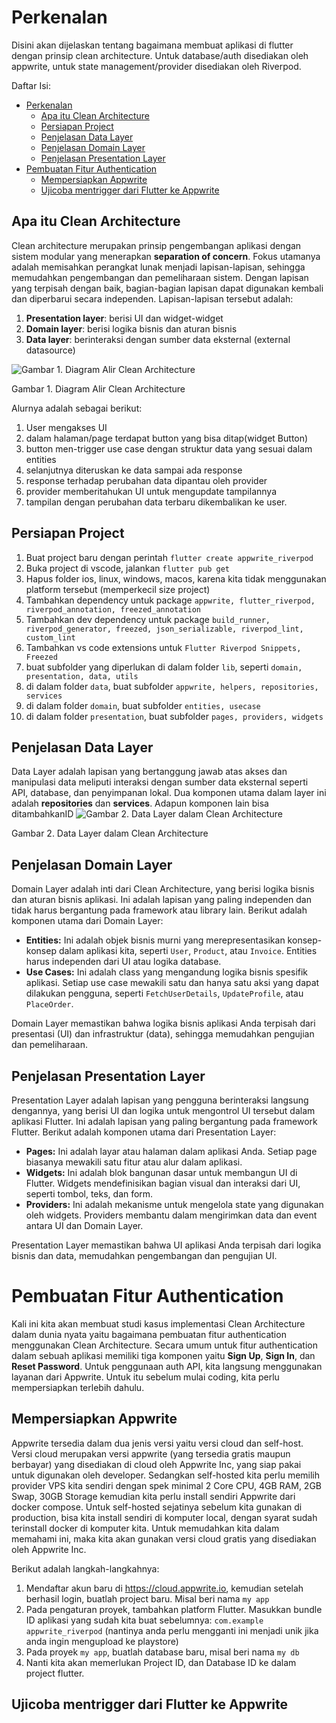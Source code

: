 # Perkenalan

Disini akan dijelaskan tentang bagaimana membuat aplikasi di flutter dengan prinsip clean architecture. Untuk database/auth disediakan oleh appwrite, untuk state management/provider disediakan oleh Riverpod.

Daftar Isi:

- [Perkenalan](#perkenalan)
  - [Apa itu Clean Architecture](#apa-itu-clean-architecture)
  - [Persiapan Project](#persiapan-project)
  - [Penjelasan Data Layer](#penjelasan-data-layer)
  - [Penjelasan Domain Layer](#penjelasan-domain-layer)
  - [Penjelasan Presentation Layer](#penjelasan-presentation-layer)
- [Pembuatan Fitur Authentication](#pembuatan-fitur-authentication)
  - [Mempersiapkan Appwrite](#mempersiapkan-appwrite)
  - [Ujicoba mentrigger dari Flutter ke Appwrite](#ujicoba-mentrigger-dari-flutter-ke-appwrite)

## Apa itu Clean Architecture

Clean architecture merupakan prinsip pengembangan aplikasi dengan sistem modular yang menerapkan **separation of concern**. Fokus utamanya adalah memisahkan perangkat lunak menjadi lapisan-lapisan, sehingga memudahkan pengembangan dan pemeliharaan sistem. Dengan lapisan yang terpisah dengan baik, bagian-bagian lapisan dapat digunakan kembali dan diperbarui secara independen. Lapisan-lapisan tersebut adalah:

1. **Presentation layer**: berisi UI dan widget-widget
2. **Domain layer**: berisi logika bisnis dan aturan bisnis
3. **Data layer**: berinteraksi dengan sumber data eksternal (external datasource)

![Gambar 1. Diagram Alir Clean Architecture](/img/clean_architecture.png)

Gambar 1. Diagram Alir Clean Architecture

Alurnya adalah sebagai berikut:

1. User mengakses UI
2. dalam halaman/page terdapat button yang bisa ditap(widget Button)
3. button men-trigger use case dengan struktur data yang sesuai dalam entities
4. selanjutnya diteruskan ke data sampai ada response
5. response terhadap perubahan data dipantau oleh provider
6. provider memberitahukan UI untuk mengupdate tampilannya
7. tampilan dengan perubahan data terbaru dikembalikan ke user.

## Persiapan Project

1. Buat project baru dengan perintah `flutter create appwrite_riverpod`
2. Buka project di vscode, jalankan `flutter pub get`
3. Hapus folder ios, linux, windows, macos, karena kita tidak menggunakan platform tersebut (memperkecil size project)
4. Tambahkan dependency untuk package `appwrite, flutter_riverpod, riverpod_annotation, freezed_annotation`
5. Tambahkan dev dependency untuk package `build_runner, riverpod_generator, freezed, json_serializable, riverpod_lint, custom_lint`
6. Tambahkan vs code extensions untuk `Flutter Riverpod Snippets,  Freezed`
7. buat subfolder yang diperlukan di dalam folder `lib`, seperti `domain, presentation, data, utils`
8. di dalam folder `data`, buat subfolder `appwrite, helpers, repositories, services`
9. di dalam folder `domain`, buat subfolder `entities, usecase`
10. di dalam folder `presentation`, buat subfolder `pages, providers, widgets`

## Penjelasan Data Layer

Data Layer adalah lapisan yang bertanggung jawab atas akses dan manipulasi data meliputi interaksi dengan sumber data eksternal seperti API, database, dan penyimpanan lokal. Dua komponen utama dalam layer ini adalah **repositories** dan **services**. Adapun komponen lain bisa ditambahkanID
![Gambar 2. Data Layer dalam Clean Architecture](/img/data_layer.png)

Gambar 2. Data Layer dalam Clean Architecture

## Penjelasan Domain Layer

Domain Layer adalah inti dari Clean Architecture, yang berisi logika bisnis dan aturan bisnis aplikasi. Ini adalah lapisan yang paling independen dan tidak harus bergantung pada framework atau library lain. Berikut adalah komponen utama dari Domain Layer:

- **Entities:** Ini adalah objek bisnis murni yang merepresentasikan konsep-konsep dalam aplikasi kita, seperti `User`, `Product`, atau `Invoice`. Entities harus independen dari UI atau logika database.
- **Use Cases:** Ini adalah class yang mengandung logika bisnis spesifik aplikasi. Setiap use case mewakili satu dan hanya satu aksi yang dapat dilakukan pengguna, seperti `FetchUserDetails`, `UpdateProfile`, atau `PlaceOrder`.
  
Domain Layer memastikan bahwa logika bisnis aplikasi Anda terpisah dari presentasi (UI) dan infrastruktur (data), sehingga memudahkan pengujian dan pemeliharaan.

## Penjelasan Presentation Layer

Presentation Layer adalah lapisan yang pengguna berinteraksi langsung dengannya, yang berisi UI dan logika untuk mengontrol UI tersebut dalam aplikasi Flutter. Ini adalah lapisan yang paling bergantung pada framework Flutter. Berikut adalah komponen utama dari Presentation Layer:

- **Pages:** Ini adalah layar atau halaman dalam aplikasi Anda. Setiap page biasanya mewakili satu fitur atau alur dalam aplikasi.
- **Widgets:** Ini adalah blok bangunan dasar untuk membangun UI di Flutter. Widgets mendefinisikan bagian visual dan interaksi dari UI, seperti tombol, teks, dan form.
- **Providers:** Ini adalah mekanisme untuk mengelola state yang digunakan oleh widgets. Providers membantu dalam mengirimkan data dan event antara UI dan Domain Layer.
  
Presentation Layer memastikan bahwa UI aplikasi Anda terpisah dari logika bisnis dan data, memudahkan pengembangan dan pengujian UI.

# Pembuatan Fitur Authentication

Kali ini kita akan membuat studi kasus implementasi Clean Architecture dalam dunia nyata yaitu bagaimana pembuatan fitur authentication menggunakan Clean Architecture. Secara umum untuk fitur authentication dalam sebuah aplikasi memiliki tiga komponen yaitu **Sign Up**, **Sign In**, dan **Reset Password**. Untuk penggunaan auth API, kita langsung menggunakan layanan dari Appwrite. Untuk itu sebelum mulai coding, kita perlu mempersiapkan terlebih dahulu.

## Mempersiapkan Appwrite

Appwrite tersedia dalam dua jenis versi yaitu versi cloud dan self-host. Versi cloud merupakan versi appwrite (yang tersedia gratis maupun berbayar) yang disediakan di cloud oleh Appwrite Inc, yang siap pakai untuk digunakan oleh developer. Sedangkan self-hosted kita perlu memilih provider VPS kita sendiri dengan spek minimal 2 Core CPU, 4GB RAM, 2GB Swap, 30GB Storage kemudian kita perlu install sendiri Appwrite dari docker compose. Untuk self-hosted sejatinya sebelum kita gunakan di production, bisa kita install sendiri di komputer local, dengan syarat sudah terinstall docker di komputer kita. Untuk memudahkan kita dalam memahami ini, maka kita akan gunakan versi cloud gratis yang disediakan oleh Appwrite Inc.

Berikut adalah langkah-langkahnya:
1. Mendaftar akun baru di https://cloud.appwrite.io, kemudian setelah berhasil login, buatlah project baru. Misal beri nama `my app`
2. Pada pengaturan proyek, tambahkan platform Flutter. Masukkan bundle ID aplikasi yang sudah kita buat sebelumnya: `com.example appwrite_riverpod`  (nantinya anda perlu mengganti ini menjadi unik jika anda ingin mengupload ke playstore)  
3. Pada proyek `my app`, buatlah database baru, misal beri nama `my db`
4. Nanti kita akan memerlukan Project ID, dan Database ID ke dalam project flutter.

## Ujicoba mentrigger dari Flutter ke Appwrite
